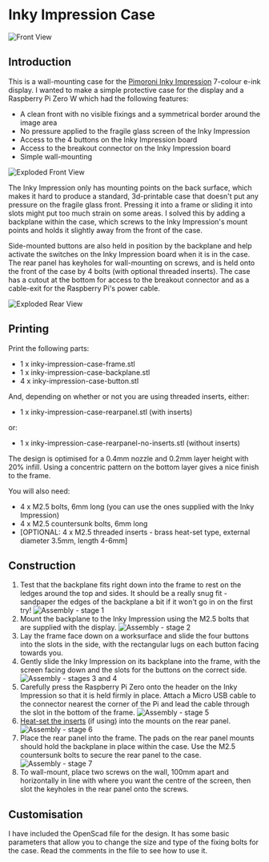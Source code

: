 # Inky Impression Case

![Front View](img/assembled-front.png "Front View")

## Introduction

This is a wall-mounting case for the [Pimoroni Inky Impression](https://shop.pimoroni.com/products/inky-impression) 7-colour e-ink display. I wanted to make a simple protective case for the display and a Raspberry Pi Zero W which had the following features:

* A clean front with no visible fixings and a symmetrical border around the image area
* No pressure applied to the fragile glass screen of the Inky Impression
* Access to the 4 buttons on the Inky Impression board
* Access to the breakout connector on the Inky Impression board
* Simple wall-mounting

![Exploded Front View](img/exploded-front.png "Exploded Front View")

The Inky Impression only has mounting points on the back surface, which makes it hard to produce a standard, 3d-printable case that doesn't put any pressure on the fragile glass front. Pressing it into a frame or sliding it into slots might put too much strain on some areas. I solved this by adding a backplane within the case, which screws to the Inky Impression's mount points and holds it slightly away from the front of the case.

Side-mounted buttons are also held in position by the backplane and help activate the switches on the Inky Impression board when it is in the case. The rear panel has keyholes for wall-mounting on screws, and is held onto the front of the case by 4 bolts (with optional threaded inserts). The case has a cutout at the bottom for access to the breakout connector and as a cable-exit for the Raspberry Pi's power cable.

![Exploded Rear View](img/exploded-rear.png "Exploded Rear View")

## Printing

Print the following parts:

* 1 x inky-impression-case-frame.stl
* 1 x inky-impression-case-backplane.stl
* 4 x inky-impression-case-button.stl

And, depending on whether or not you are using threaded inserts, either:

* 1 x inky-impression-case-rearpanel.stl (with inserts)

or:

* 1 x inky-impression-case-rearpanel-no-inserts.stl (without inserts)

The design is optimised for a 0.4mm nozzle and 0.2mm layer height with 20% infill. Using a concentric pattern on the bottom layer gives a nice finish to the frame.

You will also need:

* 4 x M2.5 bolts, 6mm long (you can use the ones supplied with the Inky Impression)
* 4 x M2.5 countersunk bolts, 6mm long
* [OPTIONAL: 4 x M2.5 threaded inserts - brass heat-set type, external diameter 3.5mm, length 4-6mm]

## Construction

1. Test that the backplane fits right down into the frame to rest on the ledges around the top and sides. It should be a really snug fit - sandpaper the edges of the backplane a bit if it won't go in on the first try!
![Assembly - stage 1](img/assembly-01.jpg)
2. Mount the backplane to the Inky Impression using the M2.5 bolts that are supplied with the display.
![Assembly - stage 2](img/assembly-02.jpg)
3. Lay the frame face down on a worksurface and slide the four buttons into the slots in the side, with the rectangular lugs on each button facing towards you.
4. Gently slide the Inky Impression on its backplane into the frame, with the screen facing down and the slots for the buttons on the correct side.
![Assembly - stages 3 and 4](img/assembly-03-04.jpg)
5. Carefully press the Raspberry Pi Zero onto the header on the Inky Impression so that it is held firmly in place. Attach a Micro USB cable to the connector nearest the corner of the Pi and lead the cable through the slot in the bottom of the frame.
![Assembly - stage 5](img/assembly-05.jpg)
6. [Heat-set the inserts](https://markforged.com/resources/blog/heat-set-inserts) (if using) into the mounts on the rear panel.
![Assembly - stage 6](img/assembly-06.jpg)
7. Place the rear panel into the frame. The pads on the rear panel mounts should hold the backplane in place within the case. Use the M2.5 countersunk bolts to secure the rear panel to the case.
![Assembly - stage 7](img/assembly-07.jpg)
8. To wall-mount, place two screws on the wall, 100mm apart and horizontally in line with where you want the centre of the screen, then slot the keyholes in the rear panel onto the screws.

## Customisation

I have included the OpenScad file for the design. It has some basic parameters that allow you to change the size and type of the fixing bolts for the case. Read the comments in the file to see how to use it.
